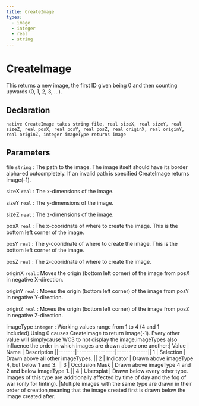 ```yaml
---
title: CreateImage
types:
  - image
  - integer
  - real
  - string
---
```


# CreateImage
This returns a new image, the first ID given being 0 and then counting upwards (0, 1, 2, 3, ...).

## Declaration

```jass
native CreateImage takes string file, real sizeX, real sizeY, real sizeZ, real posX, real posY, real posZ, real originX, real originY, real originZ, integer imageType returns image
```

## Parameters
file `string`
: The path to the image. The image itself should have its border alpha-ed outcompletely. If an invalid path is specified CreateImage returns image(-1).

sizeX `real`
: The x-dimensions of the image.

sizeY `real`
: The y-dimensions of the image.

sizeZ `real`
: The z-dimensions of the image.

posX `real`
: The x-cooridnate of where to create the image. This is the bottom left corner of the image.

posY `real`
: The y-cooridnate of where to create the image. This is the bottom left corner of the image.

posZ `real`
: The z-cooridnate of where to create the image.

originX `real`
: Moves the origin (bottom left corner) of the image from posX in negative X-direction.

originY `real`
: Moves the origin (bottom left corner) of the image from posY in negative Y-direction.

originZ `real`
: Moves the origin (bottom left corner) of the image from posZ in negative Z-direction.

imageType `integer`
: Working values range from 1 to 4 (4 and 1 included).Using 0 causes CreateImage to return image(-1). Every other value will simplycause WC3 to not display the image.imageTypes also influence the order in which images are drawn above one another:| Value | Name           | Description ||-------|----------------|-------------|| 1     | Selection      | Drawn above all other imageTypes. || 2     | Indicator      | Drawn above imageType 4, but below 1 and 3. || 3     | Occlusion Mask | Drawn above imageType 4 and 2 and below imageType 1. || 4     | Ubersplat      | Drawn below every other type. Images of this type are additionally affected by time of day and the fog of war (only for tinting). |Multiple images with the same type are drawn in their order of creation,meaning that the image created first is drawn below the image created after.
